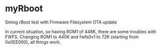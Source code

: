 # myRboot

Sming rBoot test with Firmware Filesystem OTA update

In current situation, so having ROM1 of 448K, there are some troubles with FWFS. 
Changing ROM1 to 440K and fwfs0v1 to 72K (starting from 0x0EE000), all things work.